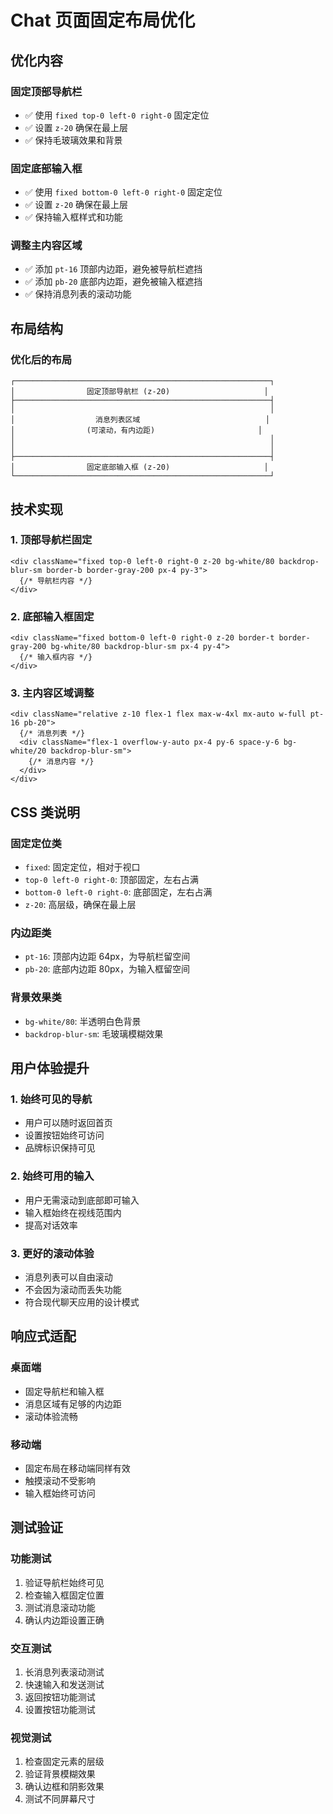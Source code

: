 # Chat 页面固定布局优化

## 优化内容

### 固定顶部导航栏
- ✅ 使用 `fixed top-0 left-0 right-0` 固定定位
- ✅ 设置 `z-20` 确保在最上层
- ✅ 保持毛玻璃效果和背景

### 固定底部输入框
- ✅ 使用 `fixed bottom-0 left-0 right-0` 固定定位
- ✅ 设置 `z-20` 确保在最上层
- ✅ 保持输入框样式和功能

### 调整主内容区域
- ✅ 添加 `pt-16` 顶部内边距，避免被导航栏遮挡
- ✅ 添加 `pb-20` 底部内边距，避免被输入框遮挡
- ✅ 保持消息列表的滚动功能

## 布局结构

### 优化后的布局
```
┌─────────────────────────────────────────────────────────┐
│                固定顶部导航栏 (z-20)                     │
├─────────────────────────────────────────────────────────┤
│                                                         │
│                  消息列表区域                            │
│                (可滚动，有内边距)                       │
│                                                         │
│                                                         │
├─────────────────────────────────────────────────────────┤
│                固定底部输入框 (z-20)                     │
└─────────────────────────────────────────────────────────┘
```

## 技术实现

### 1. 顶部导航栏固定
```tsx
<div className="fixed top-0 left-0 right-0 z-20 bg-white/80 backdrop-blur-sm border-b border-gray-200 px-4 py-3">
  {/* 导航栏内容 */}
</div>
```

### 2. 底部输入框固定
```tsx
<div className="fixed bottom-0 left-0 right-0 z-20 border-t border-gray-200 bg-white/80 backdrop-blur-sm px-4 py-4">
  {/* 输入框内容 */}
</div>
```

### 3. 主内容区域调整
```tsx
<div className="relative z-10 flex-1 flex max-w-4xl mx-auto w-full pt-16 pb-20">
  {/* 消息列表 */}
  <div className="flex-1 overflow-y-auto px-4 py-6 space-y-6 bg-white/20 backdrop-blur-sm">
    {/* 消息内容 */}
  </div>
</div>
```

## CSS 类说明

### 固定定位类
- `fixed`: 固定定位，相对于视口
- `top-0 left-0 right-0`: 顶部固定，左右占满
- `bottom-0 left-0 right-0`: 底部固定，左右占满
- `z-20`: 高层级，确保在最上层

### 内边距类
- `pt-16`: 顶部内边距 64px，为导航栏留空间
- `pb-20`: 底部内边距 80px，为输入框留空间

### 背景效果类
- `bg-white/80`: 半透明白色背景
- `backdrop-blur-sm`: 毛玻璃模糊效果

## 用户体验提升

### 1. 始终可见的导航
- 用户可以随时返回首页
- 设置按钮始终可访问
- 品牌标识保持可见

### 2. 始终可用的输入
- 用户无需滚动到底部即可输入
- 输入框始终在视线范围内
- 提高对话效率

### 3. 更好的滚动体验
- 消息列表可以自由滚动
- 不会因为滚动而丢失功能
- 符合现代聊天应用的设计模式

## 响应式适配

### 桌面端
- 固定导航栏和输入框
- 消息区域有足够的内边距
- 滚动体验流畅

### 移动端
- 固定布局在移动端同样有效
- 触摸滚动不受影响
- 输入框始终可访问

## 测试验证

### 功能测试
1. 验证导航栏始终可见
2. 检查输入框固定位置
3. 测试消息滚动功能
4. 确认内边距设置正确

### 交互测试
1. 长消息列表滚动测试
2. 快速输入和发送测试
3. 返回按钮功能测试
4. 设置按钮功能测试

### 视觉测试
1. 检查固定元素的层级
2. 验证背景模糊效果
3. 确认边框和阴影效果
4. 测试不同屏幕尺寸
